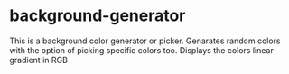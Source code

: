 # background-generator
This is a background color generator or picker.
Genarates random colors with the option of picking specific colors too.
Displays the colors linear-gradient in RGB
